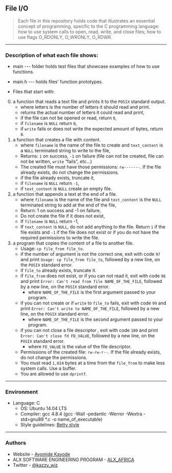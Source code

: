 ## File I/O
> Each file in this repository holds code that illustrates an essential concept of programming,
> specific to the C programming language:
> how to use system calls to open, read, write, and close files;
> how to use flags O_RDONLY, O_WRONLY, O_RDWR.

---
### Description of what each file shows:

* main --- folder holds test files that showcase examples of how to use functions.
* main.h --- holds files' function prototypes.

* Files that start with:
0. a function that reads a text file and prints it to the `POSIX` standard output.
	- where letters is the number of letters it should read and print.
	- returns the actual number of letters it could read and print,
	- if the file can not be opened or read, return `0`,
	- if `filename` is `NULL` return `0`,
	- if `write` fails or does not write the expected amount of bytes, return `0`.
1. a function that creates a file with content.
	- where `filename` is the name of the file to create and `text_content` is a `NULL` terminated string to write to the file,
	- Returns: `1` on success, `-1` on failure (file can not be created, file can not be written, `write` “fails”, etc…)
	- The created file must have those permissions: `rw-------`. If the file already exists, do not change the permissions.
	- if the file already exists, truncate it,
	- if `filename` is `NULL` return `-1`,
	- if `text_content` is `NULL` create an empty file.
2. a function that appends a text at the end of a file.
	- where `filename` is the name of the file and `text_content` is the `NULL` terminated string to add at the end of the file,
	- Return: 1 on success and -1 on failure,
	- Do not create the file if it does not exist,
	- If `filename` is `NULL` return -1,
	- If `text_content` is `NULL`, do not add anything to the file. Return `1` if the file exists and `-1` if the file does not exist or if you do not have the required permissions to write the file.
3. a program that copies the content of a file to another file.
	- Usage: `cp file_from file_to`.
	- if the number of argument is not the correct one, exit with code `97` and print `Usage: cp file_from file_to`, followed by a new line, on the `POSIX` standard error.
	- if `file_to` already exists, truncate it.
	- if `file_from` does not exist, or if you can not read it, exit with code `98` and print `Error: Can't read from file NAME_OF_THE_FILE`, followed by a new line, on the `POSIX` standard error.
		- where `NAME_OF_THE_FILE` is the first argument passed to your program.
	- if you can not create or if `write` to `file_to` fails, exit with code `99` and print `Error: Can't write to NAME_OF_THE_FILE`, followed by a new line, on the `POSIX` standard error.
		- where `NAME_OF_THE_FILE` is the second argument passed to your program.
	- if you can not close a file descriptor , exit with code `100` and print `Error: Can't close fd FD_VALUE`, followed by a new line, on the `POSIX` standard error.
		- where `FD_VALUE` is the value of the file descriptor.
	- Permissions of the created file: `rw-rw-r--`. If the file already exists, do not change the permissions.
	- You must read `1,024` bytes at a time from the `file_from` to make less system calls. Use a buffer.
	- You are allowed to use `dprintf`.

---
### Environment
* Language: C
	* OS: Ubuntu 14.04 LTS
	* Compiler: gcc 4.8.4 (gcc -Wall -pedantic -Werror -Wextra -std=gnu89 *.c -o name_of_executable)
	* Style guidelines: [Betty style](https://github.com/holbertonschool/Betty/wiki)

---
### Authors

- Website - [Ayomide Kayode](https://github.com/AyomideKayode)
- ALX SOFTWARE ENGINEERING PROGRAM - [ALX_AFRICA](https://www.alxafrica.com/programmes/)
- Twitter - [@kazzy_wiz](https://www.twitter.com/kazzy_wiz)